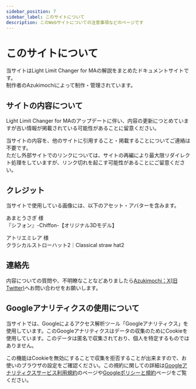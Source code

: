 ```yaml
---
sidebar_position: 7
sidebar_label: このサイトについて
description: このWebサイトについての注意事項などのページです
---
```

# このサイトについて

当サイトはLight Limit Changer for MAの解説をまとめたドキュメントサイトです。  
制作者のAzukimochiによって制作・管理されています。

## サイトの内容について
Light Limit Changer for MAのアップデートに伴い、内容の更新につとめていますが古い情報が掲載されている可能性があることに留意ください。

当サイトの内容を、他のサイトに引用すること・掲載することについてご連絡は不要です。  
ただし外部サイトでのリンクについては、サイトの再編により最大限リダイレクト処理をしていますが、リンク切れを起こす可能性があることにご留意ください。  

## クレジット
当サイトで使用している画像には、以下のアセット・アバターを含みます。

あまとうさぎ 様  
『シフォン』-Chiffon-【オリジナル3Dモデル】

アトリエミレア 様  
クラシカルストローハット2｜Classical straw hat2

## 連絡先
内容についての質問や、不明瞭なことなどありましたら[Azukimochi：X(旧Twitter)](https://twitter.com/azukimochi25)へお問い合わせをお願いします。

## Googleアナリティクスの使用について
当サイトでは、Googleによるアクセス解析ツール「Googleアナリティクス」を使用しています。このGoogleアナリティクスはデータの収集のためにCookieを使用しています。このデータは匿名で収集されており、個人を特定するものではありません。

この機能はCookieを無効にすることで収集を拒否することが出来ますので、お使いのブラウザの設定をご確認ください。この規約に関しての詳細は[Googleアナリティクスサービス利用規約](https://marketingplatform.google.com/about/analytics/terms/jp/)のページや[Googleポリシーと規約](https://policies.google.com/technologies/ads?hl=ja)ページをご覧ください。
